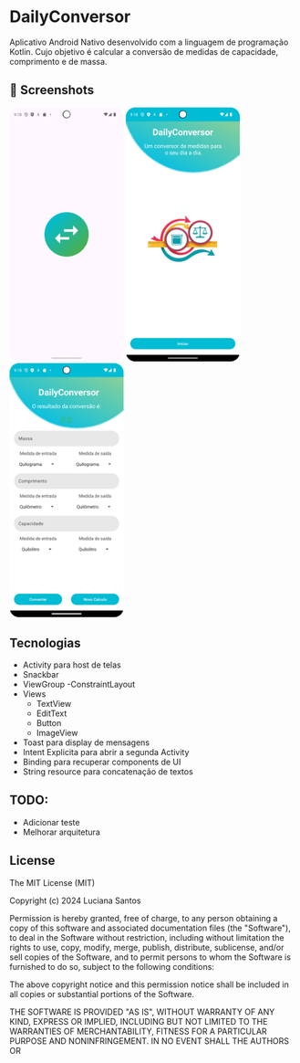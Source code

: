 # DailyConversor

Aplicativo Android Nativo desenvolvido com a linguagem de programação Kotlin. Cujo objetivo é calcular a conversão de medidas de capacidade, comprimento e de massa.

## :camera_flash: Screenshots

<img src="https://github.com/Luciana2202/DailyConversor/blob/master/dailyconversor_tela1.png" width=200/>              <img src="https://github.com/Luciana2202/DailyConversor/blob/master/dailyconversor_tela2.png" width=200/>           <img src="https://github.com/Luciana2202/DailyConversor/blob/master/dailyconversor_tela3.png" width=200/>

## Tecnologias

* Activity para host de telas
* Snackbar
* ViewGroup
    -ConstraintLayout
* Views
    - TextView
    - EditText
    - Button
    - ImageView
* Toast para display de mensagens
* Intent Explicita para abrir a segunda Activity
* Binding para recuperar components de UI
* String resource para concatenação de textos

## TODO:

* Adicionar teste
* Melhorar arquitetura

## License
The MIT License (MIT)

Copyright (c) 2024 Luciana Santos

Permission is hereby granted, free of charge, to any person obtaining a copy of
this software and associated documentation files (the "Software"), to deal in
the Software without restriction, including without limitation the rights to
use, copy, modify, merge, publish, distribute, sublicense, and/or sell copies of
the Software, and to permit persons to whom the Software is furnished to do so,
subject to the following conditions:

The above copyright notice and this permission notice shall be included in all
copies or substantial portions of the Software.

THE SOFTWARE IS PROVIDED "AS IS", WITHOUT WARRANTY OF ANY KIND, EXPRESS OR
IMPLIED, INCLUDING BUT NOT LIMITED TO THE WARRANTIES OF MERCHANTABILITY, FITNESS
FOR A PARTICULAR PURPOSE AND NONINFRINGEMENT. IN NO EVENT SHALL THE AUTHORS OR
